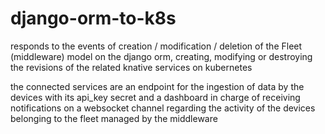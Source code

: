 # django-orm-to-k8s

responds to the events of creation / modification / deletion of the Fleet (middleware) model on the django orm,
creating, modifying or destroying the revisions of the related knative services on kubernetes

the connected services are an endpoint for the ingestion of data by the devices with its api_key secret
and a dashboard in charge of receiving notifications on a websocket channel
regarding the activity of the devices belonging to the fleet managed by the middleware
